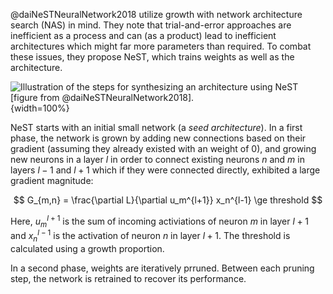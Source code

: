 @daiNeSTNeuralNetwork2018 utilize growth with network architecture search (NAS)
in mind. They note that trial-and-error approaches are inefficient as a process
and can (as a product) lead to inefficient architectures which might far more
parameters than required.
To combat these issues, they propose NeST, which trains
weights as well as the architecture.

![Illustration of the steps for synthesizing an architecture using NeST [figure from @daiNeSTNeuralNetwork2018].](img/nest){width=100%}

NeST starts with an initial small network (a *seed architecture*). In a first
phase, the network is grown by adding new connections based on their gradient
(assuming they already existed with an weight of 0), and growing new neurons
in a layer $l$ in order to connect existing neurons $n$ and $m$ in layers $l-1$ and $l+1$
which if they were connected directly, exhibited a large gradient magnitude:

$$
G_{m,n} = \frac{\partial L}{\partial u_m^{l+1}} x_n^{l-1} \ge threshold
$$

Here, $u_m^{l+1}$ is the sum of incoming activiations of neuron $m$ in layer $l+1$
and $x_n^{l-1}$ is the activation of neuron $n$ in layer $l+1$.
The threshold is calculated using a growth proportion.

In a second phase, weights are iteratively prruned. Between each pruning step,
the network is retrained to recover its performance.
